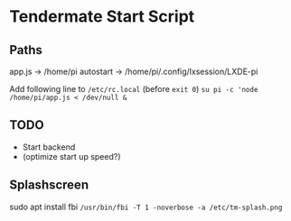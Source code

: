 # Tendermate Start Script

## Paths

app.js -> /home/pi
autostart -> /home/pi/.config/lxsession/LXDE-pi

Add following line to `/etc/rc.local` (before `exit 0`)
`su pi -c 'node /home/pi/app.js < /dev/null &`

## TODO
* Start backend 
* (optimize start up speed?)

## Splashscreen
sudo apt install fbi
`/usr/bin/fbi -T 1 -noverbose -a /etc/tm-splash.png`

